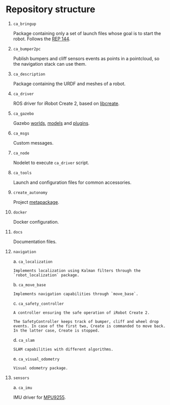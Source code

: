 # Repository structure

1. `ca_bringup`

    Package containing only a set of launch files whose goal is to start the robot.
    Follows the [REP 144](http://www.ros.org/reps/rep-0144.html#special-cases).

2. `ca_bumper2pc`

    Publish bumpers and cliff sensors events as points in a pointcloud, so the navigation stack can use them.

3. `ca_description`

    Package containing the URDF and meshes of a robot.

4. `ca_driver`

    ROS driver for iRobot Create 2, based on [libcreate](https://github.com/RoboticaUtnFrba/libcreate).

5. `ca_gazebo`

    Gazebo [worlds](http://sdformat.org/spec?ver=1.6&elem=world), [models](http://gazebosim.org/tutorials?tut=model_structure&cat=build_robot) and [plugins](http://gazebosim.org/tutorials/?tut=plugins_hello_world).

6. `ca_msgs`

    Custom messages.

7. `ca_node`

    Nodelet to execute `ca_driver` script.

8. `ca_tools`

    Launch and configuration files for common accessories.

9. `create_autonomy`

    Project [metapackage](http://wiki.ros.org/Metapackages).

10. `docker`

    Docker configuration.

11. `docs`

    Documentation files.

12. `navigation`

    a. `ca_localization`

        Implements localization using Kalman filters through the `robot_localization` package.

    b. `ca_move_base`

        Implements navigation capabilities through `move_base`.

    c. `ca_safety_controller`

        A controller ensuring the safe operation of iRobot Create 2.

        The SafetyController keeps track of bumper, cliff and wheel drop events. In case of the first two, Create is commanded to move back. In the latter case, Create is stopped.

    d. `ca_slam`

        SLAM capabilities with different algorithms.

    e. `ca_visual_odometry`

        Visual odometry package.

13. `sensors`

    a. `ca_imu`

    IMU driver for [MPU9255](https://store.invensense.com/products/detail/MPU9255-InvenSense-Inc/520231/).

